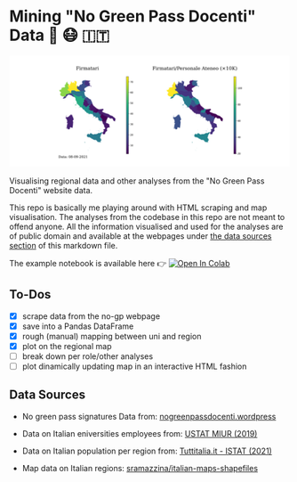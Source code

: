 # Mining "No Green Pass Docenti" Data  💉 😷 :it:

![Firmatari](assets/cover.png)

Visualising regional data and other analyses from the "No Green Pass Docenti" website data.

This repo is basically me playing around with HTML scraping and map visualisation. The analyses from the codebase in this repo are not meant to offend anyone. All the information visualised and used for the analyses are of public domain and available at the webpages under [the data sources section](#data-sources) of this markdown file.

<!-- Thanks to [@UmarSpa](https://github.com/UmarSpa), [@rockNroll87q](https://github.com/rockNroll87q) everyone who contributed with advice, pointers, or simply by being bothered by a really excited me while writing the code in this repo. --> 

The example notebook is available here 👉 [![Open In Colab](https://colab.research.google.com/assets/colab-badge.svg)](https://colab.research.google.com/github/denbonte/rogue-yoda/blob/main/map_nogp.ipynb)

## To-Dos

- [x] scrape data from the no-gp webpage
- [x] save into a Pandas DataFrame
- [x] rough (manual) mapping between uni and region
- [x] plot on the regional map
- [ ] break down per role/other analyses
- [ ] plot dinamically updating map in an interactive HTML fashion

## Data Sources

* No green pass signatures Data from: [nogreenpassdocenti.wordpress](https://nogreenpassdocenti.wordpress.com/s/)

* Data on Italian eniversities employees from: [USTAT MIUR (2019)](http://ustat.miur.it/dati/didattica/italia/atenei#tabriepilogo)

* Data on Italian population per region from: [Tuttitalia.it - ISTAT (2021)](https://www.tuttitalia.it/regioni/popolazione/)

* Map data on Italian regions: [sramazzina/italian-maps-shapefiles](https://github.com/sramazzina/italian-maps-shapefiles)
